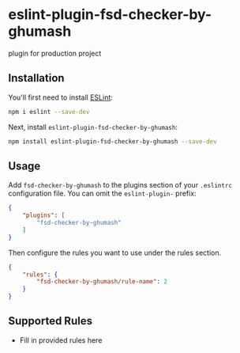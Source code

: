 # eslint-plugin-fsd-checker-by-ghumash

plugin for production project

## Installation

You'll first need to install [ESLint](https://eslint.org/):

```sh
npm i eslint --save-dev
```

Next, install `eslint-plugin-fsd-checker-by-ghumash`:

```sh
npm install eslint-plugin-fsd-checker-by-ghumash --save-dev
```

## Usage

Add `fsd-checker-by-ghumash` to the plugins section of your `.eslintrc` configuration file. You can omit the `eslint-plugin-` prefix:

```json
{
    "plugins": [
        "fsd-checker-by-ghumash"
    ]
}
```


Then configure the rules you want to use under the rules section.

```json
{
    "rules": {
        "fsd-checker-by-ghumash/rule-name": 2
    }
}
```

## Supported Rules

* Fill in provided rules here


